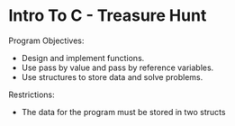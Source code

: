 # Intro To C - Treasure Hunt

Program Objectives:
- Design and implement functions.
- Use pass by value and pass by reference variables.
- Use structures to store data and solve problems.

Restrictions:
- The data for the program must be stored in two structs

